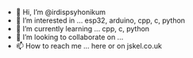 - 👋 Hi, I’m @irdispsyhonikum
- 👀 I’m interested in ... esp32, arduino, cpp, c, python
- 🌱 I’m currently learning ... cpp, c, python
- 💞️ I’m looking to collaborate on ...
- 📫 How to reach me ... here or on jskel.co.uk

<!---
irdispsyhonikum/irdispsyhonikum is a ✨ special ✨ repository because its `README.md` (this file) appears on your GitHub profile.
You can click the Preview link to take a look at your changes.
--->
